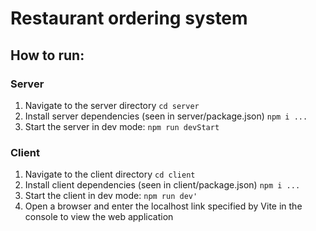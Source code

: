 # Restaurant ordering system

## How to run:

### Server

1. Navigate to the server directory `cd server`
2. Install server dependencies (seen in server/package.json) `npm i ... `
3. Start the server in dev mode: `npm run devStart`

### Client

1. Navigate to the client directory `cd client`
2. Install client dependencies (seen in client/package.json) `npm i ... `
3. Start the client in dev mode: `npm run dev'`
4. Open a browser and enter the localhost link specified by Vite in the console to view the web application
